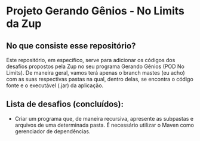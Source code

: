 # Projeto Gerando Gênios - No Limits da Zup
## No que consiste esse repositório?
Este repositório, em específico, serve para adicionar os códigos dos desafios propostos pela Zup no seu programa Gerando Gênios (POD No Limits). De maneira geral, vamos terá apenas o branch mastes (eu acho) com as suas respectivas pastas na qual, dentro delas, se encontra o código fonte e o executável (.jar) da aplicação.
## Lista  de desafios (concluídos):
 - Criar um programa que, de maneira recursiva, apresente as subpastas e arquivos de uma determinada pasta. É necessário utilizar o Maven como gerenciador de dependências.
